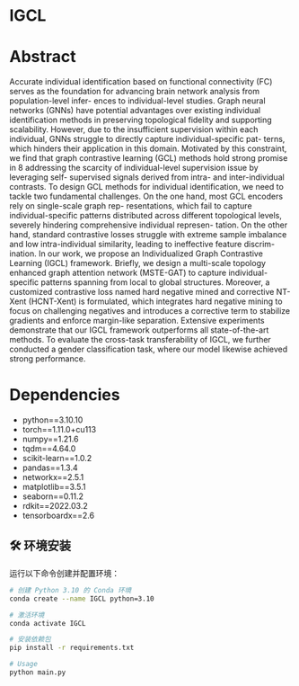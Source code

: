 # IGCL
# Abstract
Accurate individual identification based on functional connectivity (FC) serves as 
the foundation for advancing brain network analysis from population-level infer- 
ences to individual-level studies. Graph neural networks (GNNs) have potential 
advantages over existing individual identification methods in preserving topological 
fidelity and supporting scalability. However, due to the insufficient supervision 
within each individual, GNNs struggle to directly capture individual-specific pat- 
terns, which hinders their application in this domain. Motivated by this constraint, 
we find that graph contrastive learning (GCL) methods hold strong promise in 8
addressing the scarcity of individual-level supervision issue by leveraging self- 
supervised signals derived from intra- and inter-individual contrasts. To design 
GCL methods for individual identification, we need to tackle two fundamental 
challenges. On the one hand, most GCL encoders rely on single-scale graph rep- 
resentations, which fail to capture individual-specific patterns distributed across 
different topological levels, severely hindering comprehensive individual represen- 
tation. On the other hand, standard contrastive losses struggle with extreme sample 
imbalance and low intra-individual similarity, leading to ineffective feature discrim- 
ination. In our work, we propose an Individualized Graph Contrastive Learning 
(IGCL) framework. Briefly, we design a multi-scale topology enhanced graph 
attention network (MSTE-GAT) to capture individual-specific patterns spanning 
from local to global structures. Moreover, a customized contrastive loss named 
hard negative mined and corrective NT-Xent (HCNT-Xent) is formulated, which 
integrates hard negative mining to focus on challenging negatives and introduces a 
corrective term to stabilize gradients and enforce margin-like separation. Extensive 
experiments demonstrate that our IGCL framework outperforms all state-of-the-art 
methods. To evaluate the cross-task transferability of IGCL, we further conducted a 
gender classification task, where our model likewise achieved strong performance.
# Dependencies
- python==3.10.10
- torch==1.11.0+cu113
- numpy==1.21.6
- tqdm==4.64.0
- scikit-learn==1.0.2
- pandas==1.3.4
- networkx==2.5.1
- matplotlib==3.5.1
- seaborn==0.11.2
- rdkit==2022.03.2
- tensorboardx==2.6
##  🛠 环境安装
运行以下命令创建并配置环境：

```bash
# 创建 Python 3.10 的 Conda 环境
conda create --name IGCL python=3.10

# 激活环境
conda activate IGCL

# 安装依赖包
pip install -r requirements.txt

# Usage
python main.py
